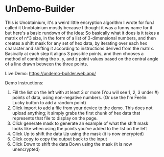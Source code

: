 # UnDemo-Builder
 
This is Unobtainium, it's a weird little encryption algorithm I wrote for fun.I called it Unobtainium
mostly because I thought it was a funny name for it but here's a basic rundown of the idea:
So basically what it does is it takes a matrix of n*3 size, in the form of a list of 3-dimensional
numbers, and then creates a shift mask for any set of hex data, by iterating over each hex
character and shifting it according to instructions derived from the matrix. Basically at each step
it aligns 3 possible points, and then chooses a method of combining the x, y, and z point values
based on the central angle of a line drawn between the three points.

Live Demo: https://undemo-builder.web.app/

Demo Instructions:
1) Fill the list on the left with at least 3 or more (You will see 1, 2, 3 under #) points of data, using
non-negative numbers. (Or use the I'm Feelin Lucky button to add a random point)
2) Click import to add a file from your device to the demo. This does not upload anything; it
simply grabs the first chunk of hex data that represents that file to display on the page.
3) Click generate mask to generate an example of what the shift mask looks like when using the
points you've added to the list on the left
4) Click Up to shift the data Up using the mask (it is now encrypted)
5) Click copy to copy the output back to the input
6) Click Down to shift the data Down using the mask (it is now unencrypted)

